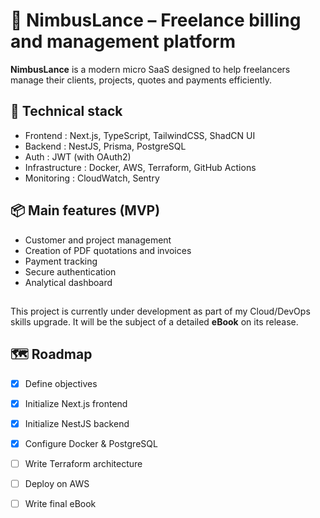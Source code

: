 # 🚀 NimbusLance – Freelance billing and management platform

**NimbusLance** is a modern micro SaaS designed to help freelancers manage their clients, projects, quotes and payments efficiently.

## 🔧 Technical stack

- Frontend : Next.js, TypeScript, TailwindCSS, ShadCN UI
- Backend : NestJS, Prisma, PostgreSQL
- Auth : JWT (with OAuth2)
- Infrastructure : Docker, AWS, Terraform, GitHub Actions
- Monitoring : CloudWatch, Sentry

## 📦 Main features (MVP)

- Customer and project management
- Creation of PDF quotations and invoices
- Payment tracking
- Secure authentication
- Analytical dashboard

##

This project is currently under development as part of my Cloud/DevOps skills upgrade. It will be the subject of a detailed **eBook** on its release.

## 🗺 Roadmap

- [x] Define objectives
- [x] Initialize Next.js frontend
- [x] Initialize NestJS backend
- [x] Configure Docker & PostgreSQL
- [ ] Write Terraform architecture
- [ ] Deploy on AWS
- [ ] Write final eBook

